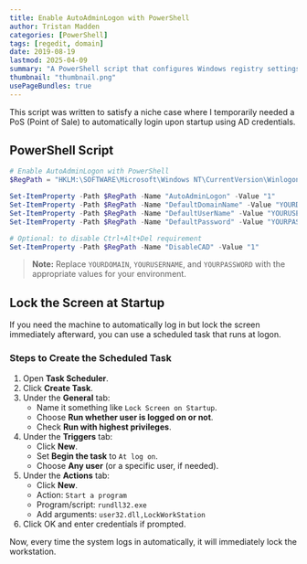 ```yaml
---
title: Enable AutoAdminLogon with PowerShell
author: Tristan Madden
categories: [PowerShell]
tags: [regedit, domain]
date: 2019-08-19
lastmod: 2025-04-09
summary: "A PowerShell script that configures Windows registry settings to enable automatic login using Active Directory credentials, with optional screen locking via scheduled tasks."
thumbnail: "thumbnail.png"
usePageBundles: true
---
```


This script was written to satisfy a niche case where I temporarily needed a PoS (Point of Sale) to automatically login upon startup using AD credentials.

## PowerShell Script

```powershell
# Enable AutoAdminLogon with PowerShell
$RegPath = "HKLM:\SOFTWARE\Microsoft\Windows NT\CurrentVersion\Winlogon"

Set-ItemProperty -Path $RegPath -Name "AutoAdminLogon" -Value "1"
Set-ItemProperty -Path $RegPath -Name "DefaultDomainName" -Value "YOURDOMAIN"
Set-ItemProperty -Path $RegPath -Name "DefaultUserName" -Value "YOURUSERNAME"
Set-ItemProperty -Path $RegPath -Name "DefaultPassword" -Value "YOURPASSWORD"

# Optional: to disable Ctrl+Alt+Del requirement
Set-ItemProperty -Path $RegPath -Name "DisableCAD" -Value "1"
```

> **Note:** Replace `YOURDOMAIN`, `YOURUSERNAME`, and `YOURPASSWORD` with the appropriate values for your environment.

## Lock the Screen at Startup

If you need the machine to automatically log in but lock the screen immediately afterward, you can use a scheduled task that runs at logon.

### Steps to Create the Scheduled Task

1. Open **Task Scheduler**.
2. Click **Create Task**.
3. Under the **General** tab:
   - Name it something like `Lock Screen on Startup`.
   - Choose **Run whether user is logged on or not**.
   - Check **Run with highest privileges**.
4. Under the **Triggers** tab:
   - Click **New**.
   - Set **Begin the task** to `At log on`.
   - Choose **Any user** (or a specific user, if needed).
5. Under the **Actions** tab:
   - Click **New**.
   - Action: `Start a program`
   - Program/script: `rundll32.exe`
   - Add arguments: `user32.dll,LockWorkStation`
6. Click OK and enter credentials if prompted.

Now, every time the system logs in automatically, it will immediately lock the workstation.
